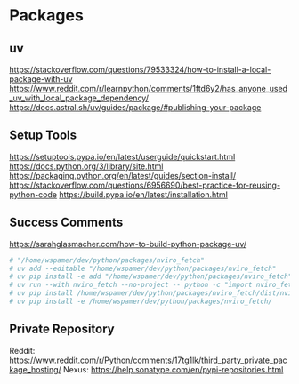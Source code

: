 # Packages

## uv

<https://stackoverflow.com/questions/79533324/how-to-install-a-local-package-with-uv>
<https://www.reddit.com/r/learnpython/comments/1ftd6y2/has_anyone_used_uv_with_local_package_dependency/>
<https://docs.astral.sh/uv/guides/package/#publishing-your-package>

## Setup Tools

<https://setuptools.pypa.io/en/latest/userguide/quickstart.html>
<https://docs.python.org/3/library/site.html>
<https://packaging.python.org/en/latest/guides/section-install/>
<https://stackoverflow.com/questions/6956690/best-practice-for-reusing-python-code>
<https://build.pypa.io/en/latest/installation.html>

## Success Comments

<https://sarahglasmacher.com/how-to-build-python-package-uv/>

```bash
# "/home/wspamer/dev/python/packages/nviro_fetch"
# uv add --editable "/home/wspamer/dev/python/packages/nviro_fetch"
# uv pip install -e add "/home/wspamer/dev/python/packages/nviro_fetch"
# uv run --with nviro_fetch --no-project -- python -c "import nviro_fetch"
# uv pip install /home/wspamer/dev/python/packages/nviro_fetch/dist/nviro_fetch-0.1.0-py3-none-any.whl
# uv pip install -e /home/wspamer/dev/python/packages/nviro_fetch/
```

## Private Repository

Reddit: <https://www.reddit.com/r/Python/comments/17tg1lk/third_party_private_package_hosting/>
Nexus: <https://help.sonatype.com/en/pypi-repositories.html>
